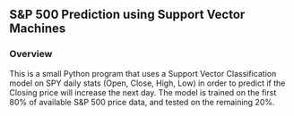 ## S&P 500 Prediction using Support Vector Machines

### Overview
This is a small Python program that uses a Support Vector Classification model on SPY daily stats (Open, Close, High, Low) in order to predict if the Closing price will increase the next day. The model is trained on the first 80% of available S&P 500 price data, and tested on the remaining 20%.
